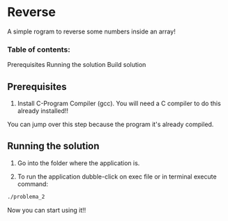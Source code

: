 # Reverse

A simple rogram to reverse some numbers inside an array!

### Table of contents:

Prerequisites
Running the solution
Build solution

## Prerequisites

01. Install C-Program Compiler (gcc). You will need a C compiler to do this already installed!!
 
You can jump over this step because the program it's already compiled.

## Running the solution

01. Go into the folder where the application is.

02. To run the application dubble-click on exec file or in terminal execute command:

```sh
./problema_2
```
Now you can start using it!!
